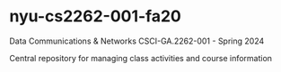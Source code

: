 # nyu-cs2262-001-fa20

Data Communications & Networks
CSCI-GA.2262-001 - Spring 2024

Central repository for managing class activities and course information
